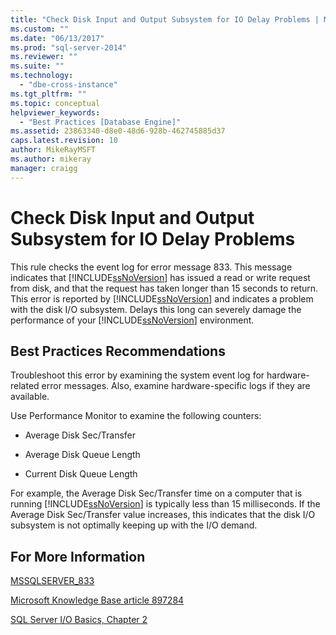 ```yaml
---
title: "Check Disk Input and Output Subsystem for IO Delay Problems | Microsoft Docs"
ms.custom: ""
ms.date: "06/13/2017"
ms.prod: "sql-server-2014"
ms.reviewer: ""
ms.suite: ""
ms.technology: 
  - "dbe-cross-instance"
ms.tgt_pltfrm: ""
ms.topic: conceptual
helpviewer_keywords: 
  - "Best Practices [Database Engine]"
ms.assetid: 23863340-d8e0-48d6-928b-462745885d37
caps.latest.revision: 10
author: MikeRayMSFT
ms.author: mikeray
manager: craigg
---
```

# Check Disk Input and Output Subsystem for IO Delay Problems
  This rule checks the event log for error message 833. This message indicates that [!INCLUDE[ssNoVersion](../../includes/ssnoversion-md.md)] has issued a read or write request from disk, and that the request has taken longer than 15 seconds to return. This error is reported by [!INCLUDE[ssNoVersion](../../includes/ssnoversion-md.md)] and indicates a problem with the disk I/O subsystem. Delays this long can severely damage the performance of your [!INCLUDE[ssNoVersion](../../includes/ssnoversion-md.md)] environment.  
  
## Best Practices Recommendations  
 Troubleshoot this error by examining the system event log for hardware-related error messages. Also, examine hardware-specific logs if they are available.  
  
 Use Performance Monitor to examine the following counters:  
  
-   Average Disk Sec/Transfer  
  
-   Average Disk Queue Length  
  
-   Current Disk Queue Length  
  
 For example, the Average Disk Sec/Transfer time on a computer that is running [!INCLUDE[ssNoVersion](../../includes/ssnoversion-md.md)] is typically less than 15 milliseconds. If the Average Disk Sec/Transfer value increases, this indicates that the disk I/O subsystem is not optimally keeping up with the I/O demand.  
  
## For More Information  
 [MSSQLSERVER_833](../errors-events/mssqlserver-833-database-engine-error.md)  
  
 [Microsoft Knowledge Base article 897284](http://go.microsoft.com/fwlink/?linkid=117743)  
  
 [SQL Server I/O Basics, Chapter 2](http://go.microsoft.com/fwlink/?LinkId=69370)  
  
  
